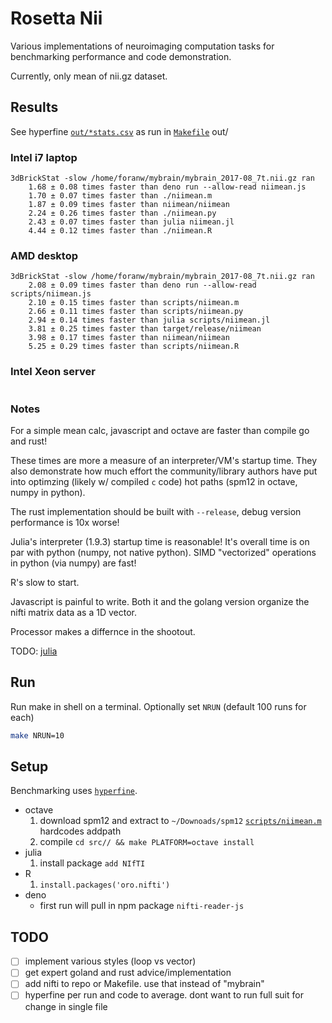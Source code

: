 # Rosetta Nii
Various implementations of neuroimaging computation tasks for benchmarking performance and code demonstration.

Currently, only mean of nii.gz dataset.


## Results
See hyperfine [`out/*stats.csv`](out/AMD_FX_tm__9590_Eight_Core_Processor-kt-stats.csv) as run in [`Makefile`](Makefile)
out/

### Intel i7 laptop
```
3dBrickStat -slow /home/foranw/mybrain/mybrain_2017-08_7t.nii.gz ran
    1.68 ± 0.08 times faster than deno run --allow-read niimean.js
    1.70 ± 0.07 times faster than ./niimean.m
    1.87 ± 0.09 times faster than niimean/niimean
    2.24 ± 0.26 times faster than ./niimean.py
    2.43 ± 0.07 times faster than julia niimean.jl
    4.44 ± 0.12 times faster than ./niimean.R
```

### AMD desktop
```
3dBrickStat -slow /home/foranw/mybrain/mybrain_2017-08_7t.nii.gz ran
    2.08 ± 0.09 times faster than deno run --allow-read scripts/niimean.js
    2.10 ± 0.15 times faster than scripts/niimean.m
    2.66 ± 0.11 times faster than scripts/niimean.py
    2.94 ± 0.14 times faster than julia scripts/niimean.jl
    3.81 ± 0.25 times faster than target/release/niimean
    3.98 ± 0.17 times faster than niimean/niimean
    5.25 ± 0.29 times faster than scripts/niimean.R
```

### Intel Xeon server
```
```

### Notes
For a simple mean calc, javascript and octave are faster than compile go and rust!

These times are more a measure of an interpreter/VM's startup time. They also demonstrate how much effort the community/library authors have put into optimzing (likely w/ compiled `c` code) hot paths (spm12 in octave, numpy in python).

The rust implementation should be built with `--release`, debug version performance is 10x worse!

Julia's interpreter (1.9.3) startup time is reasonable! It's overall time is on par with python (numpy, not native python).
SIMD "vectorized" operations in python (via numpy) are fast!

R's slow to start.

Javascript is painful to write. Both it and the golang version organize the nifti matrix data as a 1D vector.

Processor makes a differnce in the shootout.

TODO: [julia](https://docs.juliahub.com/PackageCompiler/MMV8C/1.2.1/devdocs/binaries_part_2.html)

## Run

Run make in shell on a terminal. Optionally set `NRUN` (default 100 runs for each)

```bash
make NRUN=10
```

## Setup

Benchmarking uses [`hyperfine`](https://github.com/sharkdp/hyperfine).

* octave
  1. download spm12 and extract to `~/Downoads/spm12` [`scripts/niimean.m`](scripts/niimean.m) hardcodes addpath 
  1. compile `cd src// && make PLATFORM=octave install`
* julia
  1. install package `add NIfTI` 
* R
  1. `install.packages('oro.nifti')`
* deno
  - first run will pull in npm package `nifti-reader-js`


## TODO

- [ ] implement various styles (loop vs vector)
- [ ] get expert goland and rust advice/implementation
- [ ] add nifti to repo or Makefile. use that instead of "mybrain"
- [ ] hyperfine per run and code to average. dont want to run full suit for change in single file
